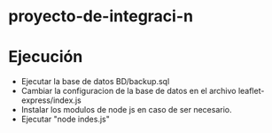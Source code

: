 # proyecto-de-integraci-n
# Ejecución
* Ejecutar la base de datos BD/backup.sql
* Cambiar la configuracion de la base de datos en el archivo leaflet-express/index.js
* Instalar los modulos de node js en caso de ser necesario.
* Ejecutar "node indes.js"
